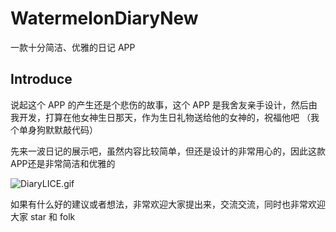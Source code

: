 # WatermelonDiaryNew
一款十分简洁、优雅的日记 APP
## Introduce
 
说起这个 APP 的产生还是个悲伤的故事，这个 APP 是我舍友亲手设计，然后由我开发，打算在他女神生日那天，作为生日礼物送给他的女神的，祝福他吧 （我个单身狗默默敲代码）

先来一波日记的展示吧，虽然内容比较简单，但还是设计的非常用心的，因此这款APP还是非常简洁和优雅的

![DiaryLICE.gif](http://upload-images.jianshu.io/upload_images/4334738-2844d5478c509396.gif?imageMogr2/auto-orient/strip)

如果有什么好的建议或者想法，非常欢迎大家提出来，交流交流，同时也非常欢迎大家 star 和 folk
